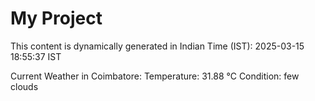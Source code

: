# My Project

This content is dynamically generated in Indian Time (IST): 2025-03-15 18:55:37 IST


Current Weather in Coimbatore:
Temperature: 31.88 °C
Condition: few clouds
